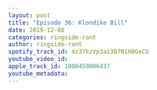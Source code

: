 ```yaml
---
layout: post
title: "Episode 36: Klondike Bill"
date: 2019-12-08
categories: ringside-rant
author: ringside-rant
spotify_track_id: 4z37kzVp3ai3B7N1H8GeCU
youtube_video_id: 
apple_track_id: 1000459006437
youtube_metadata: 
---
```

